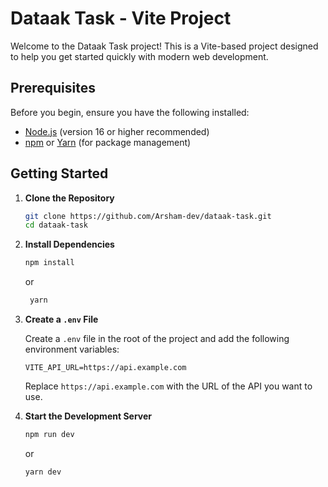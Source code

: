 # Dataak Task - Vite Project

Welcome to the Dataak Task project! This is a Vite-based project designed to help you get started quickly with modern web development.

## Prerequisites

Before you begin, ensure you have the following installed:

- [Node.js](https://nodejs.org/) (version 16 or higher recommended)
- [npm](https://www.npmjs.com/) or [Yarn](https://yarnpkg.com/) (for package management)

## Getting Started

1. **Clone the Repository**

   ```bash
   git clone https://github.com/Arsham-dev/dataak-task.git
   cd dataak-task
   ```

2. **Install Dependencies**

   ```bash
   npm install
   ```

   or

   ```bash
    yarn
   ```

3. **Create a `.env` File**

   Create a `.env` file in the root of the project and add the following environment variables:

   ```env
   VITE_API_URL=https://api.example.com
   ```

   Replace `https://api.example.com` with the URL of the API you want to use.

4. **Start the Development Server**

   ```bash
   npm run dev
   ```

   or

   ```bash
   yarn dev
   ```
